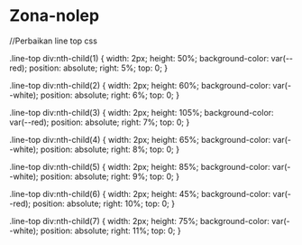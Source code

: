 # Zona-nolep

//Perbaikan line top css

.line-top div:nth-child(1) {
    width: 2px;
    height: 50%;
    background-color: var(--red);
    position: absolute;
    right: 5%;
    top: 0;
}

.line-top div:nth-child(2) {
    width: 2px;
    height: 60%;
    background-color: var(--white);
    position: absolute;
    right: 6%;
    top: 0;
}

.line-top div:nth-child(3) {
    width: 2px;
    height: 105%;
    background-color: var(--red);
    position: absolute;
    right: 7%;
    top: 0;
}

.line-top div:nth-child(4) {
    width: 2px;
    height: 65%;
    background-color: var(--white);
    position: absolute;
    right: 8%;
    top: 0;
}

.line-top div:nth-child(5) {
    width: 2px;
    height: 85%;
    background-color: var(--white);
    position: absolute;
    right: 9%;
    top: 0;
}

.line-top div:nth-child(6) {
    width: 2px;
    height: 45%;
    background-color: var(--red);
    position: absolute;
    right: 10%;
    top: 0;
}

.line-top div:nth-child(7) {
    width: 2px;
    height: 75%;
    background-color: var(--white);
    position: absolute;
    right: 11%;
    top: 0;
}
